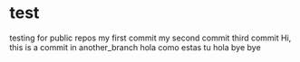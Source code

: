 # test
testing for public repos
my first commit
my second commit
third commit
Hi, this is a commit in another_branch
hola como estas tu
hola bye bye
